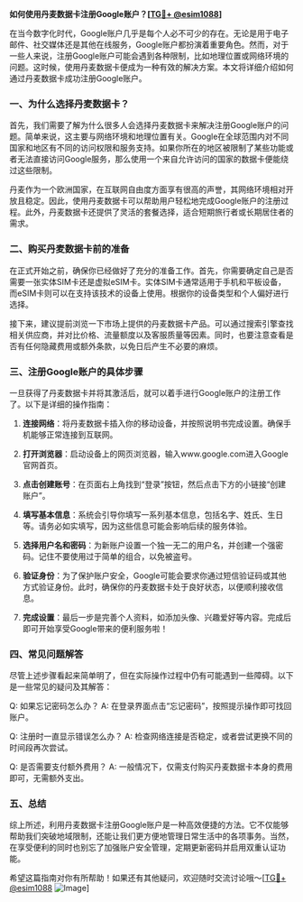 **如何使用丹麦数据卡注册Google账户？[[TG💪+ @esim1088](https://t.me/s/esim1088)]**

在当今数字化时代，Google账户几乎是每个人必不可少的存在。无论是用于电子邮件、社交媒体还是其他在线服务，Google账户都扮演着重要角色。然而，对于一些人来说，注册Google账户可能会遇到各种限制，比如地理位置或网络环境的问题。这时候，使用丹麦数据卡便成为一种有效的解决方案。本文将详细介绍如何通过丹麦数据卡成功注册Google账户。

### 一、为什么选择丹麦数据卡？

首先，我们需要了解为什么很多人会选择丹麦数据卡来解决注册Google账户的问题。简单来说，这主要与网络环境和地理位置有关。Google在全球范围内对不同国家和地区有不同的访问权限和服务支持。如果你所在的地区被限制了某些功能或者无法直接访问Google服务，那么使用一个来自允许访问的国家的数据卡便能绕过这些限制。

丹麦作为一个欧洲国家，在互联网自由度方面享有很高的声誉，其网络环境相对开放且稳定。因此，使用丹麦数据卡可以帮助用户轻松地完成Google账户的注册过程。此外，丹麦数据卡还提供了灵活的套餐选择，适合短期旅行者或长期居住者的需求。

### 二、购买丹麦数据卡前的准备

在正式开始之前，确保你已经做好了充分的准备工作。首先，你需要确定自己是否需要一张实体SIM卡还是虚拟eSIM卡。实体SIM卡通常适用于手机和平板设备，而eSIM卡则可以在支持该技术的设备上使用。根据你的设备类型和个人偏好进行选择。

接下来，建议提前浏览一下市场上提供的丹麦数据卡产品。可以通过搜索引擎查找相关供应商，并对比价格、流量额度以及客服质量等因素。同时，也要注意查看是否有任何隐藏费用或额外条款，以免日后产生不必要的麻烦。

### 三、注册Google账户的具体步骤

一旦获得了丹麦数据卡并将其激活后，就可以着手进行Google账户的注册工作了。以下是详细的操作指南：

1. **连接网络**：将丹麦数据卡插入你的移动设备，并按照说明书完成设置。确保手机能够正常连接到互联网。
   
2. **打开浏览器**：启动设备上的网页浏览器，输入www.google.com进入Google官网首页。

3. **点击创建账号**：在页面右上角找到“登录”按钮，然后点击下方的小链接“创建账户”。

4. **填写基本信息**：系统会引导你填写一系列基本信息，包括名字、姓氏、生日等。请务必如实填写，因为这些信息可能会影响后续的服务体验。

5. **选择用户名和密码**：为新账户设置一个独一无二的用户名，并创建一个强密码。记住不要使用过于简单的组合，以免被盗号。

6. **验证身份**：为了保护账户安全，Google可能会要求你通过短信验证码或其他方式验证身份。此时，确保你的丹麦数据卡处于良好状态，以便顺利接收信息。

7. **完成设置**：最后一步是完善个人资料，如添加头像、兴趣爱好等内容。完成后即可开始享受Google带来的便利服务啦！

### 四、常见问题解答

尽管上述步骤看起来简单明了，但在实际操作过程中仍有可能遇到一些障碍。以下是一些常见的疑问及其解答：

Q: 如果忘记密码怎么办？
A: 在登录界面点击“忘记密码”，按照提示操作即可找回账户。

Q: 注册时一直显示错误怎么办？
A: 检查网络连接是否稳定，或者尝试更换不同的时间段再次尝试。

Q: 是否需要支付额外费用？
A: 一般情况下，仅需支付购买丹麦数据卡本身的费用即可，无需额外支出。

### 五、总结

综上所述，利用丹麦数据卡注册Google账户是一种高效便捷的方法。它不仅能够帮助我们突破地域限制，还能让我们更方便地管理日常生活中的各项事务。当然，在享受便利的同时也别忘了加强账户安全管理，定期更新密码并启用双重认证功能。

希望这篇指南对你有所帮助！如果还有其他疑问，欢迎随时交流讨论哦～[[TG💪+ @esim1088](https://t.me/s/esim1088) ![Image](https://i.postimg.cc/4NQfJmqS/Snipaste-2025-05-13-00-14-12.png)]